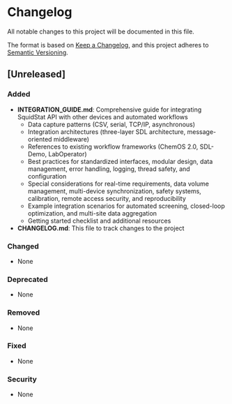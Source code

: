 # Changelog

All notable changes to this project will be documented in this file.

The format is based on [Keep a Changelog](https://keepachangelog.com/en/1.0.0/),
and this project adheres to [Semantic Versioning](https://semver.org/spec/v2.0.0.html).

## [Unreleased]

### Added
- **INTEGRATION_GUIDE.md**: Comprehensive guide for integrating SquidStat API with other devices and automated workflows
  - Data capture patterns (CSV, serial, TCP/IP, asynchronous)
  - Integration architectures (three-layer SDL architecture, message-oriented middleware)
  - References to existing workflow frameworks (ChemOS 2.0, SDL-Demo, LabOperator)
  - Best practices for standardized interfaces, modular design, data management, error handling, logging, thread safety, and configuration
  - Special considerations for real-time requirements, data volume management, multi-device synchronization, safety systems, calibration, remote access security, and reproducibility
  - Example integration scenarios for automated screening, closed-loop optimization, and multi-site data aggregation
  - Getting started checklist and additional resources
- **CHANGELOG.md**: This file to track changes to the project

### Changed
- None

### Deprecated
- None

### Removed
- None

### Fixed
- None

### Security
- None
